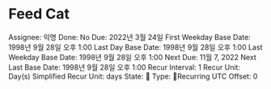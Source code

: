# Feed Cat

Assignee: 익명
Done: No
Due: 2022년 3월 24일
First Weekday Base Date: 1998년 9월 28일 오후 1:00
Last Day Base Date: 1998년 9월 28일 오후 1:00
Last Weekday Base Date: 1998년 9월 28일 오후 1:00
Next Due: 11월 7, 2022
Next Last Base Date: 1998년 9월 28일 오후 1:00
Recur Interval: 1
Recur Unit: Day(s)
Simplified Recur Unit: days
State: 🔴
Type: 🔄Recurring
UTC Offset: 0